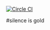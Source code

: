 [![Circle CI](https://circleci.com/gh/dockerino/daux.io.png?style=badge)](https://circleci.com/gh/dockerino/daux.io)

#silence is gold